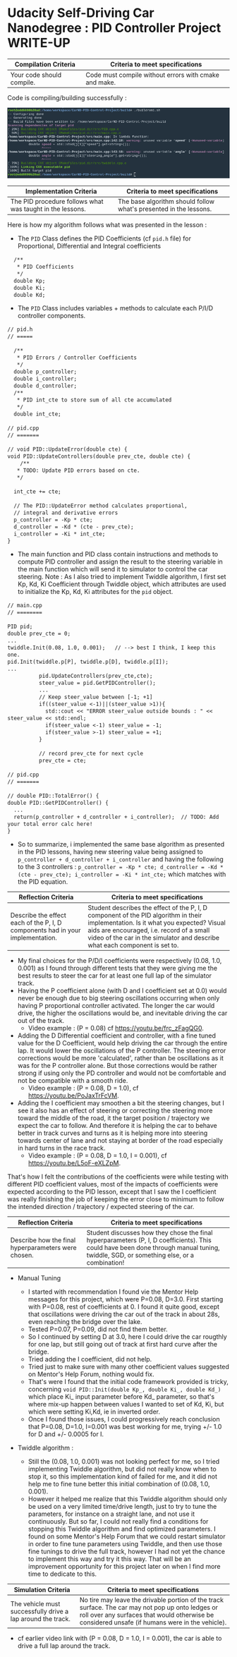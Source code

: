 # Udacity Self-Driving Car Nanodegree : PID Controller Project WRITE-UP

Compilation Criteria | Criteria to meet specifications
-------------------- | -------------------------------
Your code should compile. | Code must compile without errors with cmake and make.

Code is compiling/building successfully : 

![Compilation](/images/005_compilation.png)

Implementation Criteria | Criteria to meet specifications
----------------------- | -------------------------------
The PID procedure follows what was taught in the lessons.| The base algorithm should follow what's presented in the lessons.

Here is how my algorithm follows what was presented in the lesson : 
- The `PID` Class defines the PID Coefficients (cf `pid.h` file) for Proportional, Differential and Integral coefficients
```
  /**
   * PID Coefficients
   */ 
  double Kp;
  double Ki;
  double Kd;
```

- The `PID` Class includes variables + methods to calculate each P/I/D controller components.
```
// pid.h
// =====

  /**
   * PID Errors / Controller Coefficients
   */
  double p_controller;
  double i_controller;
  double d_controller;
  /**
   * PID int_cte to store sum of all cte accumulated
   */ 
  double int_cte;

// pid.cpp
// =======

// void PID::UpdateError(double cte) {
void PID::UpdateControllers(double prev_cte, double cte) {
    /**
   * TODO: Update PID errors based on cte.
   */
  
  int_cte += cte;
  
  // The PID::UpdateError method calculates proportional,
  // integral and derivative errors
  p_controller = -Kp * cte;
  d_controller = -Kd * (cte - prev_cte);
  i_controller = -Ki * int_cte;
}
```
- The main function and PID class contain instructions and methods to compute PID controller and assign the result to the steering variable in the main function which will send it to simulator to control the car steering. Note : As I also tried to implement Twiddle algorithm, I first set Kp, Kd, Ki Coefficient through Twiddle object, which attributes are used to initialize the Kp, Kd, Ki attributes for the `pid` object.
```
// main.cpp
// ========

PID pid;
double prev_cte = 0;
...
twiddle.Init(0.08, 1.0, 0.001);   // --> best I think, I keep this one.
pid.Init(twiddle.p[P], twiddle.p[D], twiddle.p[I]);  
...
          pid.UpdateControllers(prev_cte,cte);
          steer_value = pid.GetPIDController();
          ...
          // Keep steer_value between [-1; +1]
          if((steer_value <-1)||(steer_value >1)){
            std::cout << "ERROR steer_value outside bounds : " << steer_value << std::endl;
            if(steer_value <-1) steer_value = -1;
            if(steer_value >-1) steer_value = +1;
          }

          // record prev_cte for next cycle
          prev_cte = cte;
          
// pid.cpp
// =======

// double PID::TotalError() {
double PID::GetPIDController() {
  ...
  return(p_controller + d_controller + i_controller);  // TODO: Add your total error calc here!
}
```
- So to summarize, i implemented the same base algorithm as presented in the PID lessons, having new steering value being assigned to `p_controller + d_controller + i_controller` and having the following to the 3 controllers : `p_controller = -Kp * cte; d_controller = -Kd * (cte - prev_cte); i_controller = -Ki * int_cte;` which matches with the PID equation. 

Reflection Criteria | Criteria to meet specifications
-------------------- | -------------------------------
Describe the effect each of the P, I, D components had in your implementation. | Student describes the effect of the P, I, D component of the PID algorithm in their implementation. Is it what you expected? Visual aids are encouraged, i.e. record of a small video of the car in the simulator and describe what each component is set to.

- My final choices for the P/D/I coefficients were respectively (0.08, 1.0, 0.001) as I found through different tests that they were giving me the best results to steer the car for at least one full lap of the simulator track.
- Having the P coefficient alone (with D and I coefficient set at 0.0) would never be enough due to big steering oscillations occurring when only having P proportional controller activated. The longer the car would drive, the higher the oscillations would be, and inevitable driving the car out of the track.
  - Video example : (P = 0.08) cf https://youtu.be/frc_zFagQG0.
- Adding the D Differential coefficient and controller, with a fine tuned value for the D Coefficient, would help driving the car through the entire lap. It would lower the oscillations of the P controller. The steering error corrections would be more 'calculated', rather than be oscillations as it was for the P controller alone. But those corrections would be rather strong if using only the PD controller and would not be comfortable and not be compatible with a smooth ride.
  - Video example :  (P = 0.08, D = 1.0), cf https://youtu.be/PoJaxTrFcVM.
- Adding the I coefficient may smoothen a bit the steering changes, but I see it also has an effect of steering or correcting the steering more toward the middle of the road, it the target position / trajectory we expect the car to follow. And therefore it is helping the car to behave better in track curves and turns as it is helping more into steering towards center of lane and not staying at border of the road especially in hard turns in the race track.
  - Video example :  (P = 0.08, D = 1.0, I = 0.001), cf https://youtu.be/L5oF-eXLZpM.


That's how I felt the contributions of the coefficients were while testing with different PID coefficient values, most of the impacts of coefficients were expected according to the PID lesson, except that I saw the I coefficient was really finishing the job of keeping the error close to minimum to follow the intended direction / trajectory / expected steering of the car.


Reflection Criteria | Criteria to meet specifications
-------------------- | -------------------------------
Describe how the final hyperparameters were chosen. | Student discusses how they chose the final hyperparameters (P, I, D coefficients). This could have been done through manual tuning, twiddle, SGD, or something else, or a combination!

- Manual Tuning
  - I started with recommendation I found vie the Mentor Help messages for this project, which were P=0.08, D=3.0. First starting with P=0.08, rest of coefficients at 0. I found it quite good, except that oscillations were driving the car out of the track in about 28s, even reaching the bridge over the lake.
  - Tested P=0.07, P=0.09, did not find them better. 
  - So I continued by setting D at 3.0, here I could drive the car rougthly for one lap, but still going out of track at first hard curve after the bridge.
  - Tried adding the I coefficient, did not help.
  - Tried just to make sure with many other coefficient values suggested on Mentor's Help Forum, nothing would fix.
  - That's were I found that the initial code framework provided is tricky, concerning `void PID::Init(double Kp_, double Ki_, double Kd_)` which place Ki_ input parameter before Kd_ parameter, so that's where mix-up happen between values I wanted to set of Kd, Ki, but which were setting Ki,Kd, ie in inverted order.
  - Once I found those issues, I could progressively reach conclusion that P=0.08, D=1.0, I=0.001 was best working for me, trying +/- 1.0 for D and +/- 0.0005 for I.

- Twiddle algorithm : 
  - Still the (0.08, 1.0, 0.001) was not looking perfect for me, so I tried implementing Twiddle algorithm, but did not really know when to stop it, so this implementation kind of failed for me, and it did not help me to fine tune better this initial combination of (0.08, 1.0, 0.001).
  - However it helped me realize that this Twiddle algorithm should only be used on a very limited time/drive length, just to try to tune the parameters, for instance on a straight lane, and not use it continuously. But so far, I could not really find a conditions for stopping this Twiddle algorithm and find optimized parameters. I found on some Mentor's Help Forum that we could restart simulator in order to fine tune parameters using Twiddle, and then use those fine tunings to drive the full track, however I had not yet the chance to implement this way and try it this way. That will be an improvement opportunity for this project later on when I find more time to dedicate to this.


Simulation Criteria | Criteria to meet specifications
-------------------- | -------------------------------
The vehicle must successfully drive a lap around the track. | No tire may leave the drivable portion of the track surface. The car may not pop up onto ledges or roll over any surfaces that would otherwise be considered unsafe (if humans were in the vehicle).

- cf earlier video link with (P = 0.08, D = 1.0, I = 0.001), the car is able to drive a full lap around the track.
